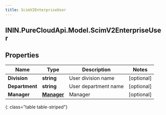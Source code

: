```yaml
---
title: ScimV2EnterpriseUser
---
```

## ININ.PureCloudApi.Model.ScimV2EnterpriseUser

## Properties

|Name | Type | Description | Notes|
|------------ | ------------- | ------------- | -------------|
| **Division** | **string** | User division name | [optional] |
| **Department** | **string** | User department name | [optional] |
| **Manager** | [**Manager**](Manager.html) | Manager | [optional] |
{: class="table table-striped"}



